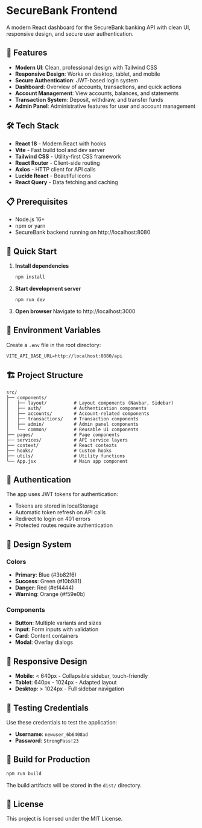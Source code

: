 # SecureBank Frontend

A modern React dashboard for the SecureBank banking API with clean UI, responsive design, and secure user authentication.

## 🚀 Features

- **Modern UI**: Clean, professional design with Tailwind CSS
- **Responsive Design**: Works on desktop, tablet, and mobile
- **Secure Authentication**: JWT-based login system
- **Dashboard**: Overview of accounts, transactions, and quick actions
- **Account Management**: View accounts, balances, and statements
- **Transaction System**: Deposit, withdraw, and transfer funds
- **Admin Panel**: Administrative features for user and account management

## 🛠️ Tech Stack

- **React 18** - Modern React with hooks
- **Vite** - Fast build tool and dev server
- **Tailwind CSS** - Utility-first CSS framework
- **React Router** - Client-side routing
- **Axios** - HTTP client for API calls
- **Lucide React** - Beautiful icons
- **React Query** - Data fetching and caching

## 📋 Prerequisites

- Node.js 16+ 
- npm or yarn
- SecureBank backend running on http://localhost:8080

## 🚀 Quick Start

1. **Install dependencies**
   ```bash
   npm install
   ```

2. **Start development server**
   ```bash
   npm run dev
   ```

3. **Open browser**
   Navigate to http://localhost:3000

## 🔧 Environment Variables

Create a `.env` file in the root directory:

```
VITE_API_BASE_URL=http://localhost:8080/api
```

## 🏗️ Project Structure

```
src/
├── components/
│   ├── layout/          # Layout components (Navbar, Sidebar)
│   ├── auth/            # Authentication components
│   ├── accounts/        # Account-related components
│   ├── transactions/    # Transaction components
│   ├── admin/           # Admin panel components
│   └── common/          # Reusable UI components
├── pages/               # Page components
├── services/            # API service layers
├── context/             # React contexts
├── hooks/               # Custom hooks
├── utils/               # Utility functions
└── App.jsx              # Main app component
```

## 🔐 Authentication

The app uses JWT tokens for authentication:
- Tokens are stored in localStorage
- Automatic token refresh on API calls
- Redirect to login on 401 errors
- Protected routes require authentication

## 🎨 Design System

### Colors
- **Primary**: Blue (#3b82f6)
- **Success**: Green (#10b981) 
- **Danger**: Red (#ef4444)
- **Warning**: Orange (#f59e0b)

### Components
- **Button**: Multiple variants and sizes
- **Input**: Form inputs with validation
- **Card**: Content containers
- **Modal**: Overlay dialogs

## 📱 Responsive Design

- **Mobile**: < 640px - Collapsible sidebar, touch-friendly
- **Tablet**: 640px - 1024px - Adapted layout
- **Desktop**: > 1024px - Full sidebar navigation

## 🧪 Testing Credentials

Use these credentials to test the application:

- **Username**: `newuser_6b6408ad`
- **Password**: `StrongPass!23`

## 🚀 Build for Production

```bash
npm run build
```

The build artifacts will be stored in the `dist/` directory.

## 📄 License

This project is licensed under the MIT License.